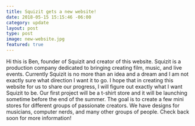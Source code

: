 ```yaml
---
title: Squizit gets a new website!
date: 2018-05-15 15:15:46 -06:00
category: update
layout: post
type: post
image: new-website.jpg
featured: true
---
```


Hi this is Ben, founder of Squizit and creator of this website. Squizit is a production company dedicated to bringing creating film, music, and live events. Currently Squizit is no more than an idea and a dream and I am not exactly sure what direction I want it to go. I hope that in creating this website for us to share our progress, I will figure out exactly what I want Squizit to be. Our first project will be a t-shirt store and it will be launching sometime before the end of the summer. The goal is to create a few mini stores for different groups of passionate creators. We have designs for musicians, computer nerds, and many other groups of people. Check back soon for more information!
